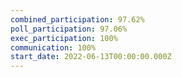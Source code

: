```yaml
---
combined_participation: 97.62%
poll_participation: 97.06%
exec_participation: 100%
communication: 100%
start_date: 2022-06-13T00:00:00.000Z
---
```

